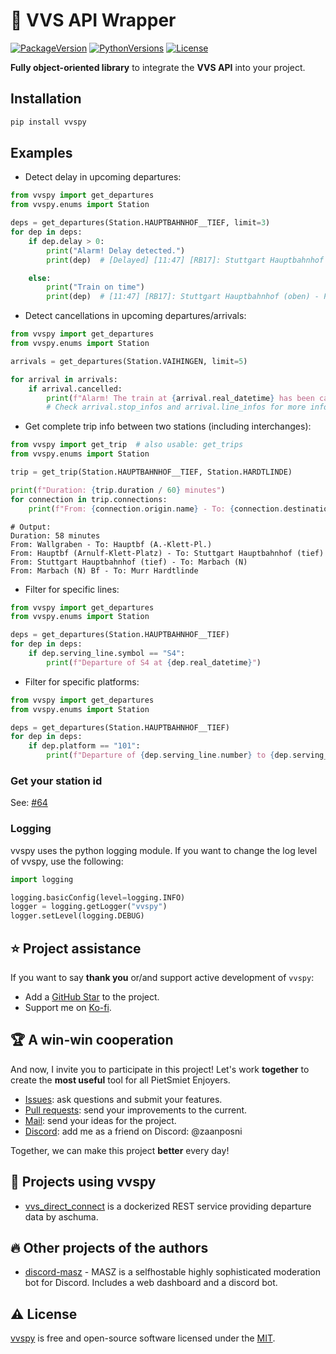 # 🚂 VVS API Wrapper

[![PackageVersion][package_version_img]][package_version_img]
[![PythonVersions][python_versions_img]][python_versions_img]
[![License][repo_license_img]][repo_license_url]

**Fully object-oriented library** to integrate the **VVS API** into your project.

## Installation

```bash
pip install vvspy
```

## Examples

- Detect delay in upcoming departures:

```python
from vvspy import get_departures
from vvspy.enums import Station

deps = get_departures(Station.HAUPTBAHNHOF__TIEF, limit=3)
for dep in deps:
    if dep.delay > 0:
        print("Alarm! Delay detected.")
        print(dep)  # [Delayed] [11:47] [RB17]: Stuttgart Hauptbahnhof (oben) - Pforzheim Hauptbahnhof

    else:
        print("Train on time")
        print(dep)  # [11:47] [RB17]: Stuttgart Hauptbahnhof (oben) - Pforzheim Hauptbahnhof
```

- Detect cancellations in upcoming departures/arrivals:

```python
from vvspy import get_departures
from vvspy.enums import Station

arrivals = get_departures(Station.VAIHINGEN, limit=5)

for arrival in arrivals:
    if arrival.cancelled:
        print(f"Alarm! The train at {arrival.real_datetime} has been cancelled!")
        # Check arrival.stop_infos and arrival.line_infos for more information
```

- Get complete trip info between two stations (including interchanges):

```python
from vvspy import get_trip  # also usable: get_trips
from vvspy.enums import Station

trip = get_trip(Station.HAUPTBAHNHOF__TIEF, Station.HARDTLINDE)

print(f"Duration: {trip.duration / 60} minutes")
for connection in trip.connections:
    print(f"From: {connection.origin.name} - To: {connection.destination.name}")
```

```text
# Output:
Duration: 58 minutes
From: Wallgraben - To: Hauptbf (A.-Klett-Pl.)
From: Hauptbf (Arnulf-Klett-Platz) - To: Stuttgart Hauptbahnhof (tief)
From: Stuttgart Hauptbahnhof (tief) - To: Marbach (N)
From: Marbach (N) Bf - To: Murr Hardtlinde
```

- Filter for specific lines:

```python
from vvspy import get_departures
from vvspy.enums import Station

deps = get_departures(Station.HAUPTBAHNHOF__TIEF)
for dep in deps:
    if dep.serving_line.symbol == "S4":
        print(f"Departure of S4 at {dep.real_datetime}")
```

- Filter for specific platforms:

```python
from vvspy import get_departures
from vvspy.enums import Station

deps = get_departures(Station.HAUPTBAHNHOF__TIEF)
for dep in deps:
    if dep.platform == "101":
        print(f"Departure of {dep.serving_line.number} to {dep.serving_line.direction} on {dep.platform_name} at {dep.real_datetime}")
```

### Get your station id

See: [#64][station_id_issue_url]

### Logging

vvspy uses the python logging module. If you want to change the log level of vvspy, use the following:

```python
import logging

logging.basicConfig(level=logging.INFO)
logger = logging.getLogger("vvspy")
logger.setLevel(logging.DEBUG)
```

## ⭐️ Project assistance

If you want to say **thank you** or/and support active development of `vvspy`:

- Add a [GitHub Star][repo_url] to the project.
- Support me on [Ko-fi][kofi_url].

## 🏆 A win-win cooperation

And now, I invite you to participate in this project! Let's work **together** to
create the **most useful** tool for all PietSmiet Enjoyers.

- [Issues][repo_issues_url]: ask questions and submit your features.
- [Pull requests][repo_pull_request_url]: send your improvements to the current.
- [Mail][mail_url]: send your ideas for the project.
- [Discord][discord_url]: add me as a friend on Discord: @zaanposni

Together, we can make this project **better** every day!

## 👀 Projects using vvspy

- [vvs_direct_connect][vvs_direct_connect_url] is a dockerized REST service providing departure data by aschuma.

## 🔥 Other projects of the authors

- [discord-masz][discord_masz_url] - MASZ is a selfhostable highly sophisticated moderation bot for Discord. Includes a web dashboard and a discord bot.

## ⚠️ License

[vvspy][repo_url] is free and open-source software licensed under
the [MIT][repo_license_url].

<!-- Repository -->

[repo_url]: https://github.com/zaanposni/vvspy
[repo_issues_url]: https://github.com/zaanposni/vvspy/issues
[repo_pull_request_url]: https://github.com/zaanposni/vvspy/pulls
[repo_license_url]: https://github.com/zaanposni/vvspy/blob/master/LICENSE
[repo_license_img]: https://img.shields.io/badge/license-MIT-red?style=for-the-badge&logo=none

[python_versions_img]: https://img.shields.io/pypi/pyversions/vvspy?style=for-the-badge
[package_version_img]: https://img.shields.io/pypi/v/vvspy?style=for-the-badge

[station_id_issue_url]: https://github.com/zaanposni/vvspy/issues/64

<!-- Author -->

[kofi_url]: https://ko-fi.com/zaanposni
[discord_masz_url]: https://github.com/zaanposni/discord-masz
[mail_url]: mailto:vvspy@zaanposni.com
[discord_url]: https://discord.com

<!-- Projects -->

[vvs_direct_connect_url]: https://github.com/aschuma/vvs_direct_connect

